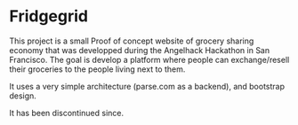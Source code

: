 Fridgegrid
==========

This project is a small Proof of concept website of grocery sharing economy that was developped during the Angelhack Hackathon in San Francisco.
The goal is develop a platform where people can exchange/resell their groceries to the people living next to them.

It uses a very simple architecture (parse.com as a backend), and bootstrap design.

It has been discontinued since.
